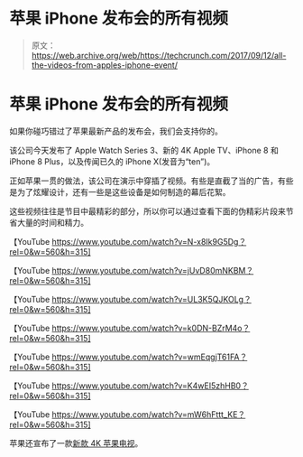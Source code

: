 # 苹果 iPhone 发布会的所有视频

> 原文：<https://web.archive.org/web/https://techcrunch.com/2017/09/12/all-the-videos-from-apples-iphone-event/>

# 苹果 iPhone 发布会的所有视频

如果你碰巧错过了苹果最新产品的发布会，我们会支持你的。

该公司今天发布了 Apple Watch Series 3、新的 4K Apple TV、iPhone 8 和 iPhone 8 Plus，以及传闻已久的 iPhone X(发音为“ten”)。

正如苹果一贯的做法，该公司在演示中穿插了视频。有些是直截了当的广告，有些是为了炫耀设计，还有一些是这些设备是如何制造的幕后花絮。

这些视频往往是节目中最精彩的部分，所以你可以通过查看下面的伪精彩片段来节省大量的时间和精力。

【YouTube https://www.youtube.com/watch?v=N-x8Ik9G5Dg？rel=0&w=560&h=315]

【YouTube https://www.youtube.com/watch?v=jUvD80mNKBM？rel=0&w=560&h=315]

【YouTube https://www.youtube.com/watch?v=UL3K5QJKOLg？rel=0&w=560&h=315]

【YouTube https://www.youtube.com/watch?v=k0DN-BZrM4o？rel=0&w=560&h=315]

【YouTube https://www.youtube.com/watch?v=wmEqgjT61FA？rel=0&w=560&h=315]

【YouTube https://www.youtube.com/watch?v=K4wEI5zhHB0？rel=0&w=560&h=315]

【YouTube https://www.youtube.com/watch?v=mW6hFttt_KE？rel=0&w=560&h=315]

苹果还宣布了一款[新款 4K 苹果电视](https://web.archive.org/web/20230315095320/https://techcrunch.com/2017/09/12/the-new-apple-tv-gets-a-4k-upgrade/)。